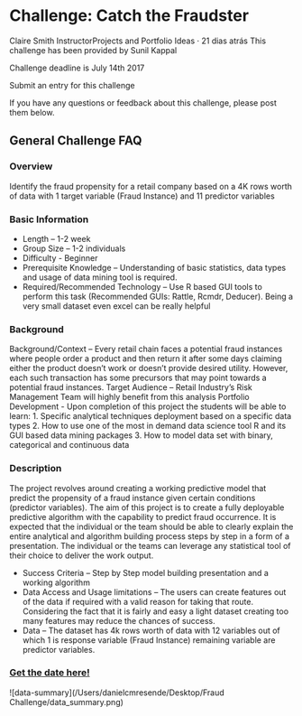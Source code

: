 # Challenge: Catch the Fraudster
Claire Smith InstructorProjects and Portfolio Ideas · 21 dias atrás
This challenge has been provided by Sunil Kappal

Challenge deadline is July 14th 2017

Submit an entry for this challenge

If you have any questions or feedback about this challenge, please post them below.

## General Challenge FAQ

### Overview

Identify the fraud propensity for a retail company based on a 4K rows worth of data with 1 target variable (Fraud Instance) and 11 predictor variables

### Basic Information

* Length – 1-2 week
* Group Size – 1-2 individuals
* Difficulty - Beginner
* Prerequisite Knowledge – Understanding of basic statistics, data types and usage of data mining tool is required.
* Required/Recommended Technology – Use R based GUI tools to perform this task
(Recommended GUIs: Rattle, Rcmdr, Deducer). Being a very small dataset even excel can be really helpful

### Background

Background/Context – Every retail chain faces a potential fraud instances where
people order a product and then return it after some days claiming either the
product doesn’t work or doesn’t provide desired utility. However, each such transaction has some precursors that may point towards a potential fraud instances.
Target Audience – Retail Industry’s Risk Management Team will highly benefit from this analysis
Portfolio Development - Upon completion of this project the students will be able to learn:
    1. Specific analytical techniques deployment based on a specific data types
    2. How to use one of the most in demand data science tool R and its GUI based data mining packages
    3. How to model data set with binary, categorical and continuous data

### Description
The project revolves around creating a working predictive model that predict the propensity of a fraud instance given certain conditions (predictor variables).
The aim of this project is to create a fully deployable predictive algorithm with the capability to predict fraud occurrence.
It is expected that the individual or the team should be able to clearly explain the entire analytical and algorithm building process steps by step in a form of a presentation.
The individual or the teams can leverage any statistical tool of their choice to deliver the work output.

* Success Criteria – Step by Step model building presentation and a working
algorithm
* Data Access and Usage limitations – The users can create features out of the data if required with a valid reason for taking that route. Considering the fact that it is fairly and easy a light dataset creating too many features may reduce the chances of success.
* Data – The dataset has 4k rows worth of data with 12 variables out of which 1 is response variable (Fraud Instance) remaining variable are predictor variables.

### [Get the date here!](https://docs.google.com/spreadsheets/d/1TufF3QBHK8RsC06V0arvF3PwN3gfz5kg5eV6BjRxEjc/edit#gid=581816440)

![data-summary](/Users/danielcmresende/Desktop/Fraud Challenge/data_summary.png)
